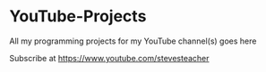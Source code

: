 # YouTube-Projects
All my programming projects for my YouTube channel(s) goes here

Subscribe at https://www.youtube.com/stevesteacher
